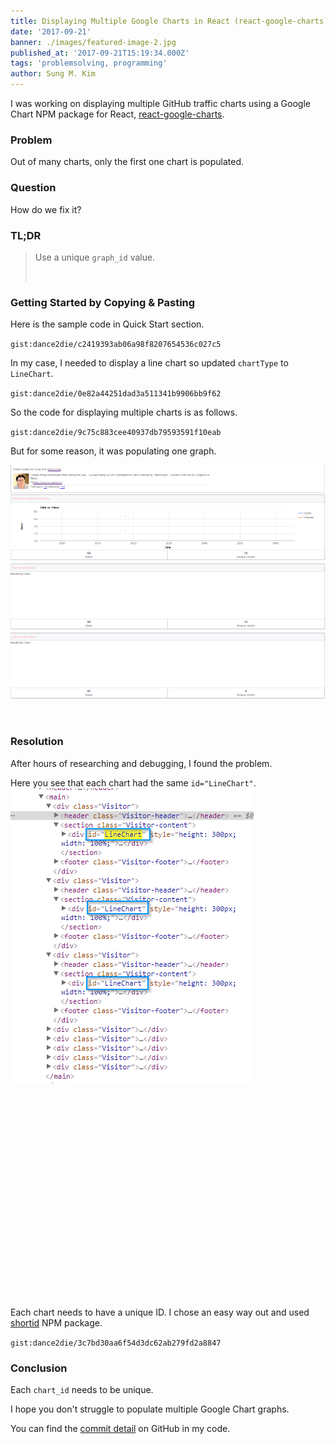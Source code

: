 ```yaml
---
title: Displaying Multiple Google Charts in React (react-google-charts)
date: '2017-09-21'
banner: ./images/featured-image-2.jpg
published_at: '2017-09-21T15:19:34.000Z'
tags: 'problemsolving, programming'
author: Sung M. Kim
---
```


I was working on displaying multiple GitHub traffic charts using a Google Chart NPM package for React, [react-google-charts](https://www.npmjs.com/package/react-google-charts).

### Problem

Out of many charts, only the first one chart is populated.

### Question

How do we fix it?

### TL;DR

> Use a unique `graph_id` value.
> 
>  

### Getting Started by Copying & Pasting

Here is the sample code in Quick Start section.

`gist:dance2die/c2419393ab06a98f8207654536c027c5`

In my case, I needed to display a line chart so updated `chartType` to `LineChart`.

`gist:dance2die/0e82a44251dad3a511341b9906bb9f62`

So the code for displaying multiple charts is as follows.

`gist:dance2die/9c75c883cee40937db79593591f10eab`

But for some reason, it was populating one graph.

![](./images/chrome_2017-09-21_10-01-50-1.png)

 

### Resolution

After hours of researching and debugging, I found the problem.

Here you see that each chart had the same `id="LineChart"`.![](./images/chrome_2017-09-21_10-04-29.png)

 

 

 

 

 

 

 

 

 

 

 

Each chart needs to have a unique ID. I chose an easy way out and used [shortid](https://www.npmjs.com/package/shortid) NPM package.

`gist:dance2die/3c7bd30aa6f54d3dc62ab279fd2a8847`

### Conclusion

Each `chart_id` needs to be unique.

I hope you don't struggle to populate multiple Google Chart graphs.

You can find the [commit detail](https://github.com/dance2die/github-traffic-views/commit/ec52a1849445268f2fca78310c54648436f85cf1#diff-f36f57d6970b0b90b039d04da7cda2f8L52) on GitHub in my code.

